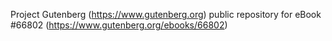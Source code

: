 Project Gutenberg (https://www.gutenberg.org) public repository for
eBook #66802 (https://www.gutenberg.org/ebooks/66802)

